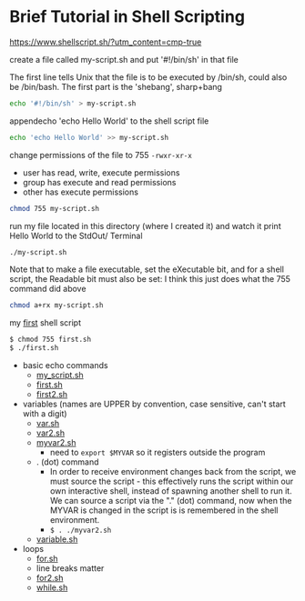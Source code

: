 # Brief Tutorial in Shell Scripting

https://www.shellscript.sh/?utm_content=cmp-true


create a file called my-script.sh and put '#!/bin/sh' in that file

The first line tells Unix that the file is to be executed by /bin/sh, could also be /bin/bash. The first part is the 'shebang', sharp+bang
```bash
echo '#!/bin/sh' > my-script.sh
```

appendecho 'echo Hello World' to the shell script file
```bash
echo 'echo Hello World' >> my-script.sh
```

change permissions of the file to 755
`-rwxr-xr-x`
- user has read, write, execute permissions
- group has execute and read permissions
- other has execute permissions
```bash
chmod 755 my-script.sh
```

run my file located in this directory (where I created it) and watch it print Hello World to the StdOut/ Terminal
```bash
./my-script.sh
```

Note that to make a file executable, set the eXecutable bit, and for a shell script, the Readable bit must also be set:
I think this just does what the 755 command did above
```bash
chmod a+rx my-script.sh
```

my [first](./first.sh) shell script
```bash
$ chmod 755 first.sh
$ ./first.sh
```

- basic echo commands
    - [my_script.sh](./my-script.sh)
    - [first.sh](./first.sh)
    - [first2.sh](./first2.sh)
- variables (names are UPPER by convention, case sensitive, can't start with a digit)
    - [var.sh](./var.sh)
    - [var2.sh](./var2.sh)
    - [myvar2.sh](./var.sh)
        - need to `export $MYVAR` so it registers outside the program
    - . (dot) command 
        - In order to receive environment changes back from the script, we must source the script - this effectively runs the script within our own interactive shell, instead of spawning another shell to run it.  We can source a script via the "." (dot) command, now when the MYVAR is changed in the script is is remembered in the shell environment.
        - `$ . ./myvar2.sh`
    - [variable.sh](./variable.sh)
- loops
    - [for.sh](./for.sh)
    - line breaks matter
    - [for2.sh](./for2.sh)
    - [while.sh](./while.sh)
    





